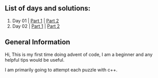 ## List of days and solutions:

1. Day 01 | [Part 1](day01/Star1/) | [Part 2](day01/Star2/)
2. Day 02 | [Part 1](day02/Star1/) | [Part 2](day02/Star2/)

## General Information

Hi, This is my first time doing advent of code, I am a beginner and any helpful tips would be useful.

I am primarily going to attempt each puzzle with c++.